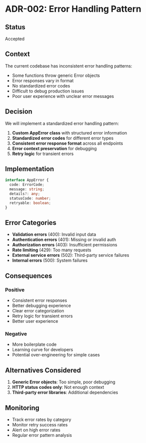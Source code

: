 # ADR-002: Error Handling Pattern

## Status
Accepted

## Context
The current codebase has inconsistent error handling patterns:
- Some functions throw generic Error objects
- Error responses vary in format
- No standardized error codes
- Difficult to debug production issues
- Poor user experience with unclear error messages

## Decision
We will implement a standardized error handling pattern:

1. **Custom AppError class** with structured error information
2. **Standardized error codes** for different error types
3. **Consistent error response format** across all endpoints
4. **Error context preservation** for debugging
5. **Retry logic** for transient errors

## Implementation
```typescript
interface AppError {
  code: ErrorCode;
  message: string;
  details?: any;
  statusCode: number;
  retryable: boolean;
}
```

## Error Categories
- **Validation errors** (400): Invalid input data
- **Authentication errors** (401): Missing or invalid auth
- **Authorization errors** (403): Insufficient permissions
- **Rate limiting** (429): Too many requests
- **External service errors** (502): Third-party service failures
- **Internal errors** (500): System failures

## Consequences
### Positive
- Consistent error responses
- Better debugging experience
- Clear error categorization
- Retry logic for transient errors
- Better user experience

### Negative
- More boilerplate code
- Learning curve for developers
- Potential over-engineering for simple cases

## Alternatives Considered
1. **Generic Error objects**: Too simple, poor debugging
2. **HTTP status codes only**: Not enough context
3. **Third-party error libraries**: Additional dependencies

## Monitoring
- Track error rates by category
- Monitor retry success rates
- Alert on high error rates
- Regular error pattern analysis
